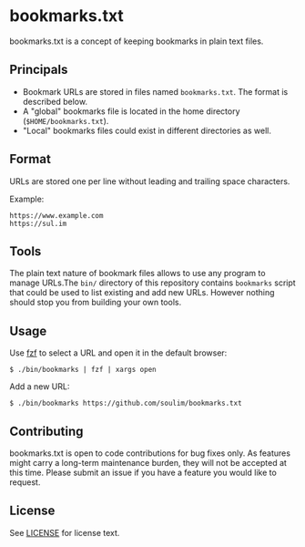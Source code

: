# bookmarks.txt

bookmarks.txt is a concept of keeping bookmarks in plain text files.

## Principals

- Bookmark URLs are stored in files named `bookmarks.txt`. The format is described below.
- A "global" bookmarks file is located in the home directory (`$HOME/bookmarks.txt`).
- "Local" bookmarks files could exist in different directories as well.

## Format

URLs are stored one per line without leading and trailing space characters.

Example:

```
https://www.example.com
https://sul.im
```

## Tools

The plain text nature of bookmark files allows to use any program to manage URLs.The `bin/` directory of this repository contains `bookmarks` script that could be used to list existing and add new URLs. However nothing should stop you from building your own tools.

## Usage

Use [fzf] to select a URL and open it in the default browser:

```ShellSession
$ ./bin/bookmarks | fzf | xargs open
```

Add a new URL:

```ShellSession
$ ./bin/bookmarks https://github.com/soulim/bookmarks.txt
```

## Contributing

bookmarks.txt is open to code contributions for bug fixes only. As features might carry a long-term maintenance burden, they will not be accepted at this time. Please submit an issue if you have a feature you would like to request.

## License

See [LICENSE](LICENSE) for license text.


[fzf]: https://github.com/junegunn/fzf
